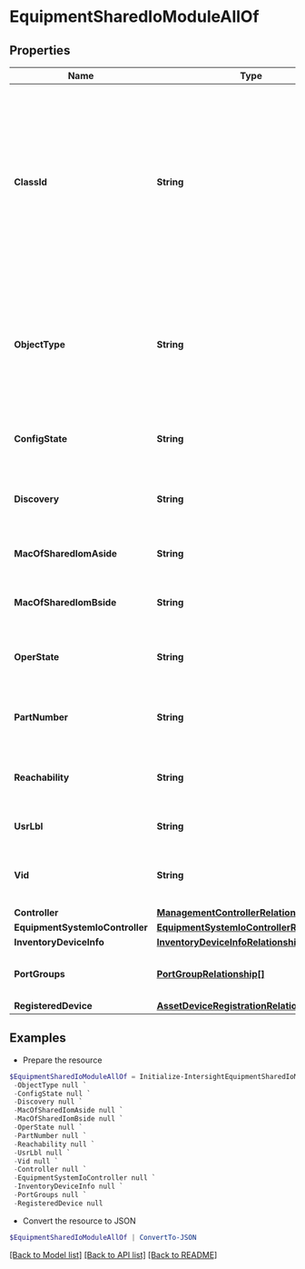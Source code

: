 # EquipmentSharedIoModuleAllOf
## Properties

Name | Type | Description | Notes
------------ | ------------- | ------------- | -------------
**ClassId** | **String** | The fully-qualified name of the instantiated, concrete type. This property is used as a discriminator to identify the type of the payload when marshaling and unmarshaling data. | [default to "equipment.SharedIoModule"]
**ObjectType** | **String** | The fully-qualified name of the instantiated, concrete type. The value should be the same as the &#39;ClassId&#39; property. | [default to "equipment.SharedIoModule"]
**ConfigState** | **String** | This field identifies the configuration state for this SIOM Unit. | [optional] [readonly] 
**Discovery** | **String** | This field identifies the discovery state of SIOM. | [optional] [readonly] 
**MacOfSharedIomAside** | **String** | This field identifies the MAC of IOM-A side. | [optional] [readonly] 
**MacOfSharedIomBside** | **String** | This field identifies the MAC of IOM-B side. | [optional] [readonly] 
**OperState** | **String** | This field identifies the SIOM operational state. | [optional] [readonly] 
**PartNumber** | **String** | This field identifies the Part Number for this SIOM Unit. | [optional] [readonly] 
**Reachability** | **String** | This field identifies the reachability to FI-A and B side. | [optional] [readonly] 
**UsrLbl** | **String** | User label configured for the SIOM. | [optional] [readonly] 
**Vid** | **String** | This field identifies the vendor id for this SIOM Unit. | [optional] [readonly] 
**Controller** | [**ManagementControllerRelationship**](ManagementControllerRelationship.md) |  | [optional] 
**EquipmentSystemIoController** | [**EquipmentSystemIoControllerRelationship**](EquipmentSystemIoControllerRelationship.md) |  | [optional] 
**InventoryDeviceInfo** | [**InventoryDeviceInfoRelationship**](InventoryDeviceInfoRelationship.md) |  | [optional] 
**PortGroups** | [**PortGroupRelationship[]**](PortGroupRelationship.md) | An array of relationships to portGroup resources. | [optional] [readonly] 
**RegisteredDevice** | [**AssetDeviceRegistrationRelationship**](AssetDeviceRegistrationRelationship.md) |  | [optional] 

## Examples

- Prepare the resource
```powershell
$EquipmentSharedIoModuleAllOf = Initialize-IntersightEquipmentSharedIoModuleAllOf  -ClassId null `
 -ObjectType null `
 -ConfigState null `
 -Discovery null `
 -MacOfSharedIomAside null `
 -MacOfSharedIomBside null `
 -OperState null `
 -PartNumber null `
 -Reachability null `
 -UsrLbl null `
 -Vid null `
 -Controller null `
 -EquipmentSystemIoController null `
 -InventoryDeviceInfo null `
 -PortGroups null `
 -RegisteredDevice null
```

- Convert the resource to JSON
```powershell
$EquipmentSharedIoModuleAllOf | ConvertTo-JSON
```

[[Back to Model list]](../README.md#documentation-for-models) [[Back to API list]](../README.md#documentation-for-api-endpoints) [[Back to README]](../README.md)

